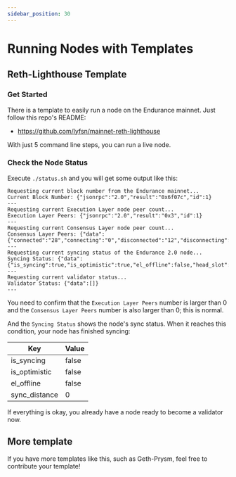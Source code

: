 ```yaml
---
sidebar_position: 30
---
```


# Running Nodes with Templates

## Reth-Lighthouse Template

### Get Started

There is a template to easily run a node on the Endurance mainnet. Just follow this repo's README:

- https://github.com/lyfsn/mainnet-reth-lighthouse

With just 5 command line steps, you can run a live node.

### Check the Node Status

Execute `./status.sh` and you will get some output like this:

```
Requesting current block number from the Endurance mainnet...
Current Block Number: {"jsonrpc":"2.0","result":"0x6f07c","id":1}
---
Requesting current Execution Layer node peer count...
Execution Layer Peers: {"jsonrpc":"2.0","result":"0x3","id":1}
---
Requesting current Consensus Layer node peer count...
Consensus Layer Peers: {"data":{"connected":"28","connecting":"0","disconnected":"12","disconnecting":"0"}}
---
Requesting current syncing status of the Endurance 2.0 node...
Syncing Status: {"data":{"is_syncing":true,"is_optimistic":true,"el_offline":false,"head_slot":"455903","sync_distance":"155461"}}
---
Requesting current validator status...
Validator Status: {"data":[]}
---
```

You need to confirm that the `Execution Layer Peers` number is larger than 0 and the `Consensus Layer Peers` number is also larger than 0; this is normal.

And the `Syncing Status` shows the node's sync status. When it reaches this condition, your node has finished syncing:

|Key|Value|
|---|---|
|is_syncing|false|
|is_optimistic|false|
|el_offline|false|
|sync_distance|0|

If everything is okay, you already have a node ready to become a validator now.

## More template

If you have more templates like this, such as Geth-Prysm, feel free to contribute your template!
